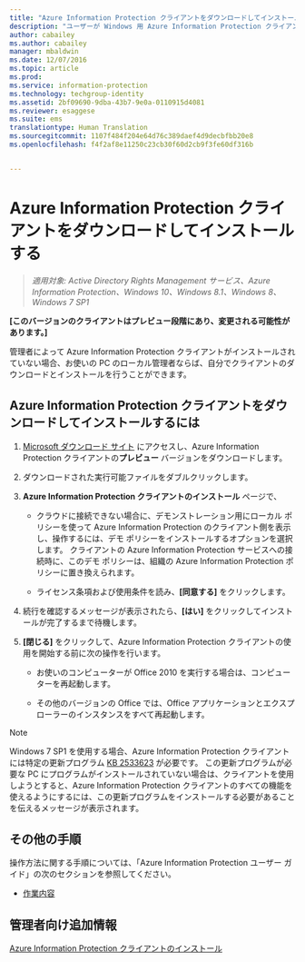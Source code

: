 ```yaml
---
title: "Azure Information Protection クライアントをダウンロードしてインストールする | Azure Information Protection"
description: "ユーザーが Windows 用 Azure Information Protection クライアントをインストールし、ドキュメントと電子メールを分類および保護するための手順です。"
author: cabailey
ms.author: cabailey
manager: mbaldwin
ms.date: 12/07/2016
ms.topic: article
ms.prod: 
ms.service: information-protection
ms.technology: techgroup-identity
ms.assetid: 2bf09690-9dba-43b7-9e0a-0110915d4081
ms.reviewer: esaggese
ms.suite: ems
translationtype: Human Translation
ms.sourcegitcommit: 1107f484f204e64d76c389daef4d9decbfbb20e8
ms.openlocfilehash: f4f2af8e11250c23cb30f60d2cb9f3fe60df316b


---
```


# <a name="download-and-install-the-azure-information-protection-client"></a>Azure Information Protection クライアントをダウンロードしてインストールする

>*適用対象: Active Directory Rights Management サービス、Azure Information Protection、Windows 10、Windows 8.1、Windows 8、Windows 7 SP1*

**[このバージョンのクライアントはプレビュー段階にあり、変更される可能性があります。]**

管理者によって Azure Information Protection クライアントがインストールされていない場合、お使いの PC のローカル管理者ならば、自分でクライアントのダウンロードとインストールを行うことができます。

## <a name="to-download-and-install-the-azure-information-protection-client"></a>Azure Information Protection クライアントをダウンロードしてインストールするには

1.  [Microsoft ダウンロード サイト](https://www.microsoft.com/en-us/download/details.aspx?id=53018) にアクセスし、Azure Information Protection クライアントの**プレビュー** バージョンをダウンロードします。

2. ダウンロードされた実行可能ファイルをダブルクリックします。 

3. **Azure Information Protection クライアントのインストール** ページで、 
    
    - クラウドに接続できない場合に、デモンストレーション用にローカル ポリシーを使って Azure Information Protection のクライアント側を表示し、操作するには、デモ ポリシーをインストールするオプションを選択します。 クライアントの Azure Information Protection サービスへの接続時に、このデモ ポリシーは、組織の Azure Information Protection ポリシーに置き換えられます。
    
    - ライセンス条項および使用条件を読み、**[同意する]** をクリックします。

4. 続行を確認するメッセージが表示されたら、**[はい]** をクリックしてインストールが完了するまで待機します。

3. **[閉じる]** をクリックして、Azure Information Protection クライアントの使用を開始する前に次の操作を行います。

    - お使いのコンピューターが Office 2010 を実行する場合は、コンピューターを再起動します。
    
    - その他のバージョンの Office では、Office アプリケーションとエクスプローラーのインスタンスをすべて再起動します。

> [!NOTE]
> Windows 7 SP1 を使用する場合、Azure Information Protection クライアントには特定の更新プログラム [KB 2533623](https://support.microsoft.com/en-us/kb/2533623) が必要です。 この更新プログラムが必要な PC にプログラムがインストールされていない場合は、クライアントを使用しようとすると、Azure Information Protection クライアントのすべての機能を使えるようにするには、この更新プログラムをインストールする必要があることを伝えるメッセージが表示されます。

## <a name="other-instructions"></a>その他の手順
操作方法に関する手順については、「Azure Information Protection ユーザー ガイド」の次のセクションを参照してください。

-   [作業内容](client-user-guide.md#what-do-you-want-to-do)

## <a name="additional-information-for-administrators"></a>管理者向け追加情報
[Azure Information Protection クライアントのインストール](info-protect-client.md)




<!--HONumber=Dec16_HO1-->


